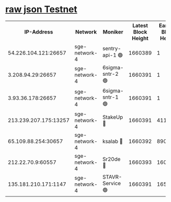 
[raw json Testnet](https://rpc-check.sget.stavr.tech/sget/rpc-sget-result.json)
=


<table><tr><th>IP-Address</th><th>Network</th><th>Moniker</th><th>Latest Block Height</th><th>Earliest Block Height</th><th>Catching Up</th><th>Tx Index</th><th>Voting Power</th><th>Scan Time</th></tr><tr><td>54.226.104.121:26657</td><td>sge-network-4</td><td>sentry-api-1 🟢</td><td>1660389</td><td>1</td><td>False</td><td>on</td><td>0</td><td>2024-02-20T20:02:58.382818187UTC</td></tr><tr><td>3.208.94.29:26657</td><td>sge-network-4</td><td>6sigma-sntr-2 🟢</td><td>1660391</td><td>1</td><td>False</td><td>on</td><td>0</td><td>2024-02-20T20:03:08.448970642UTC</td></tr><tr><td>3.93.36.178:26657</td><td>sge-network-4</td><td>6sigma-sntr-1 🟢</td><td>1660391</td><td>1</td><td>False</td><td>on</td><td>0</td><td>2024-02-20T20:03:11.090346768UTC</td></tr><tr><td>213.239.207.175:13257</td><td>sge-network-4</td><td>StakeUp 🔴</td><td>1660391</td><td>411001</td><td>False</td><td>off</td><td>100</td><td>2024-02-20T20:03:07.430216293UTC</td></tr><tr><td>65.109.88.254:30657</td><td>sge-network-4</td><td>ksalab 🔴</td><td>1660392</td><td>890001</td><td>False</td><td>off</td><td>2182</td><td>2024-02-20T20:03:15.623916578UTC</td></tr><tr><td>212.22.70.9:60557</td><td>sge-network-4</td><td>Sr20de 🔴</td><td>1660393</td><td>1608978</td><td>False</td><td>on</td><td>104</td><td>2024-02-20T20:03:18.135980988UTC</td></tr><tr><td>135.181.210.171:1147</td><td>sge-network-4</td><td>STAVR-Service 🟢</td><td>1660391</td><td>1658001</td><td>False</td><td>on</td><td>0</td><td>2024-02-20T20:03:07.789044006UTC</td></tr></table>

